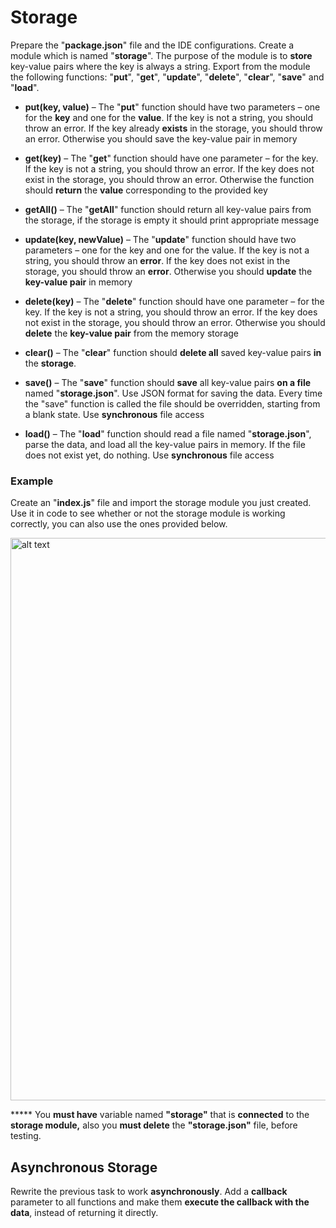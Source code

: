 Storage
=======

Prepare the "**package.json**" file and the IDE configurations. Create a module
which is named "**storage**". The purpose of the module is to **store**
key-value pairs where the key is always a string. Export from the module the
following functions: "**put**", "**get**", "**update**", "**delete**",
"**clear**", "**save**" and "**load**".

-   **put(key, value)** – The "**put**" function should have two parameters –
    one for the **key** and one for the **value**. If the key is not a string,
    you should throw an error. If the key already **exists** in the storage, you
    should throw an error. Otherwise you should save the key-value pair in
    memory

-   **get(key)** – The "**get**" function should have one parameter – for the
    key. If the key is not a string, you should throw an error. If the key does
    not exist in the storage, you should throw an error. Otherwise the function
    should **return** the **value** corresponding to the provided key

-   **getAll()** – The "**getAll**" function should return all key-value pairs
    from the storage, if the storage is empty it should print appropriate
    message

-   **update(key, newValue)** – The "**update**" function should have two
    parameters – one for the key and one for the value. If the key is not a
    string, you should throw an **error**. If the key does not exist in the
    storage, you should throw an **error**. Otherwise you should **update** the
    **key-value pair** in memory

-   **delete(key)** – The "**delete**" function should have one parameter – for
    the key. If the key is not a string, you should throw an error. If the key
    does not exist in the storage, you should throw an error. Otherwise you
    should **delete** the **key-value pair** from the memory storage

-   **clear()** – The "**clear**" function should **delete all** saved key-value
    pairs **in** the **storage**.

-   **save()** – The "**save**" function should **save** all key-value pairs
    **on a file** named "**storage.json**". Use JSON format for saving the data.
    Every time the "save" function is called the file should be overridden,
    starting from a blank state. Use **synchronous** file access

-   **load()** – The "**load**" function should read a file named
    "**storage.json**", parse the data, and load all the key-value pairs in
    memory. If the file does not exist yet, do nothing. Use **synchronous** file
    access

### Example

Create an "**index.js**" file and import the storage module you just created.
Use it in code to see whether or not the storage module is working correctly,
you can also use the ones provided below.

<img src="https://user-images.githubusercontent.com/32310938/72383342-f1e63380-3723-11ea-864c-650d1a10d167.png" alt="alt text" width="900" height="">

***** You **must have** variable named **"storage"** that is **connected** to
the **storage module,** also you **must delete** the **"storage.json"** file,
before testing.

Asynchronous Storage
--------------------

Rewrite the previous task to work **asynchronously**. Add a **callback**
parameter to all functions and make them **execute the callback with the data**,
instead of returning it directly.
